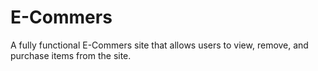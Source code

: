 # E-Commers
A fully functional E-Commers site that allows users to view, remove, and purchase items from the site.
